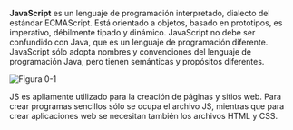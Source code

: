 **JavaScript** es un lenguaje de programación interpretado, dialecto del estándar ECMAScript. Está orientado a objetos, basado en prototipos, es imperativo, débilmente tipado y dinámico. JavaScript no debe ser confundido con Java, que es un lenguaje de programación diferente. JavaScript sólo adopta nombres y convenciones del lenguaje de programación Java, pero tienen semánticas y propósitos diferentes.

![Figura 0-1](images/0-1.png?raw=true)

JS es apliamente utilizado para la creación de páginas y sitios web. Para crear programas sencillos sólo se ocupa el archivo JS, mientras que para crear aplicaciones web se necesitan también los archivos HTML y CSS.
